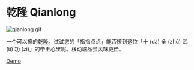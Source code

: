 # 乾隆 Qianlong

![qianlong gif](http://pey8tippq.bkt.clouddn.com/qianlong.gif)

一个可以撩的乾隆。试试您的「指指点点」能否撩到这位「十 (dà) 全 (zhū) 武 (tí) 功 (zi)」的帝王心里呢。移动端品尝风味更佳。

[Demo](https://umeecorn.com/qianlong)
